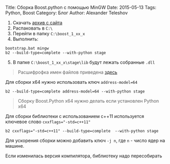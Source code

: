 Title: Сборка Boost.python с помощью MinGW
Date: 2015-05-13
Tags: Python, Boost
Category: Блог
Author: Alexander Teleshov

1. Скачать [архив с сайта](http://www.boost.org/users/download/)
2. Распаковать в `C:\`
3. Перейти в папку `C:\boost_1_xx_x`
4. Выполнить:
```
bootstrap.bat mingw
b2 --build-type=complete --with-python stage
```
5. В папке `C:\boost_1_xx_x\stage\lib` будут лежать собранные `.dll`
>Расшифрофка имен файлов приведена [здесь](http://www.boost.org/doc/libs/1_55_0/more/getting_started/windows.html#library-naming)

Для сборки x64 нужно использовать ключ `address-model=64`
```
b2 --build-type=complete address-model=64 --with-python stage
```
>Сборку Boost.Python x64 нужно делать если установлен Python x64

Для сборки библиотеки с использованием с++11 используется ключевое слово `cxxflags="-std=c++11"`
```
b2 cxxflags="-std=c++11" --build-type=complete  --with-python stage
```

Для ускорения сборки можно добавить ключ `-j n`, где `n` - число ядер на машине.

Если изменилась версия компилятора, библиотеку надо пересобирать

